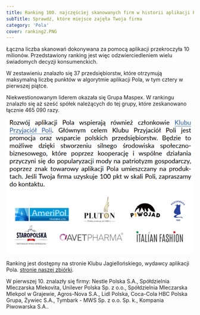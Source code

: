 ```yaml
---
title: Ranking 100. najczęściej skanowanych firm w historii aplikacji Pola
subTitle: Sprawdź, które miejsce zajęła Twoja firma
category: 'Pola'
cover: ranking2.PNG
---
```

 
Łączna liczba skanowań dokonywana za pomocą aplikacji przekroczyła 10 milionów. Przedstawiony ranking jest więc odzwierciedleniem wielu świadomych decyzji konsumenckich.
 
W zestawieniu znalazło się 37 przedsiębiorstw, które otrzymują maksymalną liczbę punktów w algorytmie aplikacji Pola, w tym cztery w pierwszej piątce.
 
Niekwestionowanym liderem okazała się Grupa Maspex. W rankingu znalazło się aż sześć spółek należących do tej grupy, które zeskanowano łącznie 465 090 razy.
 
![](ranking3.PNG)
 
Ranking jest dostępny na stronie Klubu Jagiellońskiego, wydawcy aplikacji Pola. [stronie naszej zbiórki](https://klubjagiellonski.pl/publikacje/liderzy-swiadomej-konsumpcji-najczesciej-skanowane-firmy-aplikacji-pola/).
 
W pierwszej 10. znalazły się firmy: Nestle Polska S.A., Spółdzielnia Mleczarska Mlekovita, Unilever Polska Sp. z o.o., Spółdzielnia Mleczarska Mlekpol w Grajewie, Agros-Nova S.A., Lidl Polska, Coca-Cola HBC Polska Grupa, Żywiec S.A., Tymbark - MWS Sp. z o.o. Sp. k., Kompania Piwowarska S.A..
